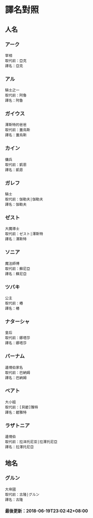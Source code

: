 # 譯名對照
 
## 人名
### アーク
```
宰相
取代前：亞克
譯名：亞克
```
### アル
```
騎士之一
取代前：阿魯
譯名：阿魯
```
### ガイウス
```
澤斯特的爸爸
取代前：蓋烏斯
譯名：蓋烏斯
```
### カイン
```
傭兵
取代前：凱恩
譯名：凱恩
```
### ガレフ
```
騎士
取代前：伽勒夫|伽勒夫
譯名：伽勒夫
```
### ゼスト
```
大魔導士
取代前：ゼスト|澤斯特
譯名：澤斯特
```
### ソニア
```
魔法師傅
取代前：蘇尼亞
譯名：蘇尼亞
```
### ツバキ
```
公主
取代前：樁
譯名：樁
```
### ナターシャ
```
皇后
取代前：娜塔莎
譯名：娜塔莎
```
### バーナム
```
邊境伯家名
取代前：巴納姆
譯名：巴納姆
```
### ベアト
```
大小姐
取代前：[貝碧]雅特
譯名：碧雅特
```
### ラザトニア
```
邊境伯
取代前：拉泽托尼亚|拉澤托尼亞
譯名：拉澤托尼亞
```
## 地名
### グルン
```
大帝國
取代前：古隆|グルン
譯名：古隆
```
#### 最後更新：2018-06-19T23:02:42+08:00